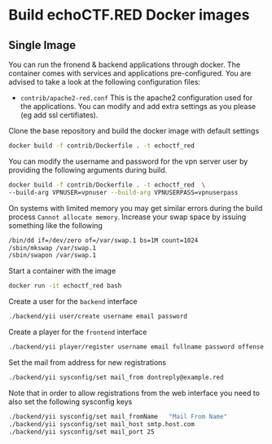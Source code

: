# Build echoCTF.RED Docker images

## Single Image
You can run the fronend & backend applications through docker. The container
comes with services and applications pre-configured. You are advised to take a
look at the following configuration files:
* `contrib/apache2-red.conf` This is the apache2 configuration used for the
applications. You can modify and add extra settings as you please
(eg add ssl certifiates).


Clone the base repository and build the docker image with default settings
```sh
docker build -f contrib/Dockerfile . -t echoctf_red
```

You can modify the username and password for the vpn server user by providing
the following arguments during build.
```sh
docker build -f contrib/Dockerfile . -t echoctf_red  \
--build-arg VPNUSER=vpnuser --build-arg VPNUSERPASS=vpnuserpass
```

On systems with limited memory you may get similar errors during the build
process `Cannot allocate memory`. Increase your swap space by issuing something
like the following

```sh
/bin/dd if=/dev/zero of=/var/swap.1 bs=1M count=1024
/sbin/mkswap /var/swap.1
/sbin/swapon /var/swap.1
```

Start a container with the image
```sh
docker run -it echoctf_red bash
```

Create a user for the `backend` interface
```sh
./backend/yii user/create username email password
```

Create a player for the `frontend` interface
```sh
./backend/yii player/register username email fullname password offense 1
```

Set the mail from address for new registrations
```sh
./backend/yii sysconfig/set mail_from dontreply@example.red
```

Note that in order to allow registrations from the web interface you need to
also set the following sysconfig keys
```sh
./backend/yii sysconfig/set mail_fromName	"Mail From Name"
./backend/yii sysconfig/set mail_host smtp.host.com
./backend/yii sysconfig/set mail_port 25
```

